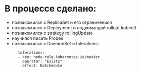 # В процессе сделано:

 * познакомился с ReplicaSet и его ограниченися
 * познакомился с Deployment и подкомандой rollout kubectl
 * познакомился с strategy rollingUpdate
 * научился писать Probes
 * познакомился с DaemonSet и tolerations: 
```
      tolerations:
      - key: node-role.kubernetes.io/master
        operator: "Exists"
        effect: NoSchedule
```
